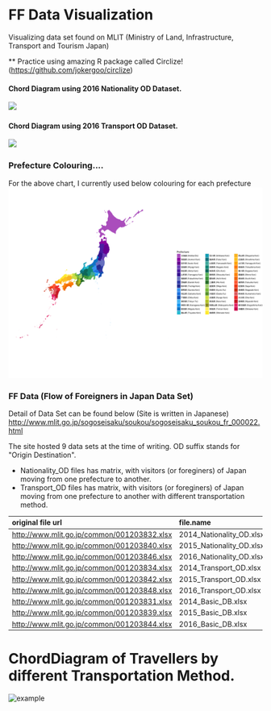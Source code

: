 # FF Data Visualization
Visualizing data set found on MLIT (Ministry of Land, Infrastructure, Transport and Tourism Japan) 

** Practice using amazing R package called Circlize! (https://github.com/jokergoo/circlize)

#### Chord Diagram using 2016 Nationality OD Dataset. 

![](Output/2016_Nationality_OD_Multiples.png)

#### Chord Diagram using 2016 Transport OD Dataset. 

![](Output/2016_Transport_OD_Multiples.png)

### Prefecture Colouring....

For the above chart, I currently used below colouring for each prefecture
![](Images/JapanPrefectureColouring.png)



### FF Data (Flow of Foreigners in Japan Data Set)
Detail of Data Set can be found below (Site is written in Japanese)
http://www.mlit.go.jp/sogoseisaku/soukou/sogoseisaku_soukou_fr_000022.html


The site hosted 9 data sets at the time of writing.
OD suffix stands for "Origin Destination". 

- Nationality_OD files has matrix, with visitors (or foreginers) of Japan moving from one prefecture to another. 
- Transport_OD files has matrix, with visitors (or foreginers) of Japan moving from one prefecture to another with different transportation method.


|original file url                           |file.name               |
|:-------------------------------------------|:-----------------------|
|http://www.mlit.go.jp/common/001203832.xlsx |2014_Nationality_OD.xlsx |
|http://www.mlit.go.jp/common/001203840.xlsx |2015_Nationality_OD.xlsx |
|http://www.mlit.go.jp/common/001203846.xlsx |2016_Nationality_OD.xlsx |
|http://www.mlit.go.jp/common/001203834.xlsx |2014_Transport_OD.xlsx   |
|http://www.mlit.go.jp/common/001203842.xlsx |2015_Transport_OD.xlsx   |
|http://www.mlit.go.jp/common/001203848.xlsx |2016_Transport_OD.xlsx   |
|http://www.mlit.go.jp/common/001203831.xlsx |2014_Basic_DB.xlsx       |
|http://www.mlit.go.jp/common/001203839.xlsx |2015_Basic_DB.xlsx       |
|http://www.mlit.go.jp/common/001203844.xlsx |2016_Basic_DB.xlsx       |


# ChordDiagram of Travellers by different Transportation Method.
![example](https://github.com/chichacha/FF_Data_Visualization/blob/master/Output/2016_Transport_OD_Multiples.png?raw=true)
